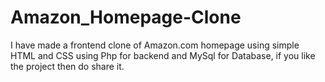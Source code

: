 # Amazon_Homepage-Clone

I have made a frontend clone of Amazon.com homepage using simple HTML and CSS
using Php for backend and MySql for Database, if you like the project then do share it.


